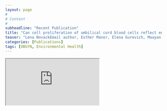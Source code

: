 ```yaml
---
layout: page
#
# Content
#
subheadline: "Recent Publication"
title: "Can cell proliferation of umbilical cord blood cells reflect environmental exposures?"
teaser: "Lena NovackEmail author, Esther Manor, Elena Gurevich, Maayan Yitshak-Sade, Daniella Landau, Batia Sarov, Reli Hershkovitz, Doron Dukler, Tali Vodonos and Isabella Karakis"
categories: [Publications]
tags: [OBGYN, Environmental Health]
---
```

<iframe src="http://springerplus.springeropen.com/articles/10.1186/s40064-015-1134-0"></iframe>
